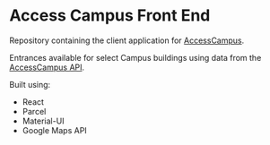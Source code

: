 # Access Campus Front End

Repository containing the client application for [AccessCampus](https://www.access-campus.app/).

Entrances available for select Campus buildings using data from the [AccessCampus API](https://www.access-campus-api.app/api/buildings).

Built using:

- React
- Parcel
- Material-UI
- Google Maps API
